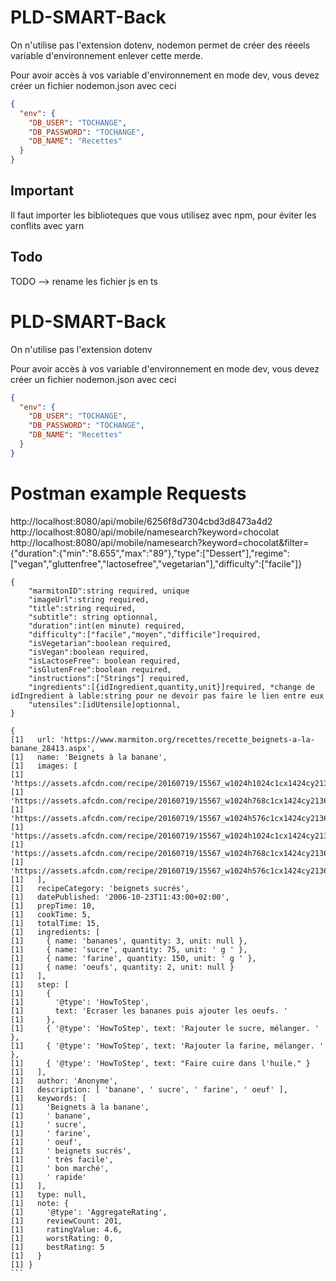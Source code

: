 # PLD-SMART-Back

On n'utilise pas l'extension dotenv, nodemon permet de créer des réeels variable d'environnement enlever cette merde.

Pour avoir accès à vos variable d'environnement en mode dev, vous devez créer un fichier nodemon.json avec ceci

```json
{
  "env": {
    "DB_USER": "TOCHANGE",
    "DB_PASSWORD": "TOCHANGE",
    "DB_NAME": "Recettes"
  }
}
```

## Important

Il faut importer les biblioteques que vous utilisez avec npm, pour éviter les conflits avec yarn

## Todo

TODO --> rename les fichier js en ts

# PLD-SMART-Back

On n'utilise pas l'extension dotenv

Pour avoir accès à vos variable d'environnement en mode dev, vous devez créer un fichier nodemon.json avec ceci

```json
{
  "env": {
    "DB_USER": "TOCHANGE",
    "DB_PASSWORD": "TOCHANGE",
    "DB_NAME": "Recettes"
  }
}
```

# Postman example Requests

http://localhost:8080/api/mobile/6256f8d7304cbd3d8473a4d2
http://localhost:8080/api/mobile/namesearch?keyword=chocolat
http://localhost:8080/api/mobile/namesearch?keyword=chocolat&filter={"duration":{"min":"8.655","max":"89"},"type":["Dessert"],"regime":["vegan","gluttenfree","lactosefree","vegetarian"],"difficulty":["facile"]}

```
{
    "marmitonID":string required, unique
    "imageUrl":string required,
    "title":string required,
    "subtitle": string optionnal,
    "duration":int(en minute) required,
    "difficulty":["facile","moyen","difficile"]required,
    "isVegetarian":boolean required,
    "isVegan":boolean required,
    "isLactoseFree": boolean required,
    "isGlutenFree":boolean required,
    "instructions":["Strings"] required,
    "ingredients":[{idIngredient,quantity,unit}]required, *change de idIngredient à lable:string pour ne devoir pas faire le lien entre eux
    "utensiles":[idUtensile]optionnal,
}
```

````
{
[1]   url: 'https://www.marmiton.org/recettes/recette_beignets-a-la-banane_28413.aspx',
[1]   name: 'Beignets à la banane',
[1]   images: [
[1]     'https://assets.afcdn.com/recipe/20160719/15567_w1024h1024c1cx1424cy2136.webp',
[1]     'https://assets.afcdn.com/recipe/20160719/15567_w1024h768c1cx1424cy2136.webp',
[1]     'https://assets.afcdn.com/recipe/20160719/15567_w1024h576c1cx1424cy2136.webp',
[1]     'https://assets.afcdn.com/recipe/20160719/15567_w1024h1024c1cx1424cy2136.jpg',
[1]     'https://assets.afcdn.com/recipe/20160719/15567_w1024h768c1cx1424cy2136.jpg',
[1]     'https://assets.afcdn.com/recipe/20160719/15567_w1024h576c1cx1424cy2136.jpg'
[1]   ],
[1]   recipeCategory: 'beignets sucrés',
[1]   datePublished: '2006-10-23T11:43:00+02:00',
[1]   prepTime: 10,
[1]   cookTime: 5,
[1]   totalTime: 15,
[1]   ingredients: [
[1]     { name: 'bananes', quantity: 3, unit: null },
[1]     { name: 'sucre', quantity: 75, unit: ' g ' },
[1]     { name: 'farine', quantity: 150, unit: ' g ' },
[1]     { name: 'oeufs', quantity: 2, unit: null }
[1]   ],
[1]   step: [
[1]     {
[1]       '@type': 'HowToStep',
[1]       text: 'Ecraser les bananes puis ajouter les oeufs. '
[1]     },
[1]     { '@type': 'HowToStep', text: 'Rajouter le sucre, mélanger. ' },
[1]     { '@type': 'HowToStep', text: 'Rajouter la farine, mélanger. ' },
[1]     { '@type': 'HowToStep', text: "Faire cuire dans l'huile." }
[1]   ],
[1]   author: 'Anonyme',
[1]   description: [ 'banane', ' sucre', ' farine', ' oeuf' ],
[1]   keywords: [
[1]     'Beignets à la banane',
[1]     ' banane',
[1]     ' sucre',
[1]     ' farine',
[1]     ' oeuf',
[1]     ' beignets sucrés',
[1]     ' très facile',
[1]     ' bon marché',
[1]     ' rapide'
[1]   ],
[1]   type: null,
[1]   note: {
[1]     '@type': 'AggregateRating',
[1]     reviewCount: 201,
[1]     ratingValue: 4.6,
[1]     worstRating: 0,
[1]     bestRating: 5
[1]   }
[1] }
```
````
